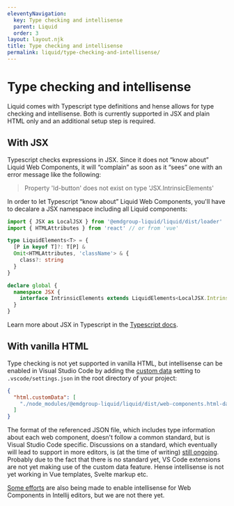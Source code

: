 ```yaml
---
eleventyNavigation:
  key: Type checking and intellisense
  parent: Liquid
  order: 3
layout: layout.njk
title: Type checking and intellisense
permalink: liquid/type-checking-and-intellisense/
---
```


# Type checking and intellisense

Liquid comes with Typescript type definitions and hense allows for type checking and intellisense. Both is currently supported in JSX and plain HTML only and an additional setup step is required.

## With JSX

Typescript checks expressions in JSX. Since it does not “know about” Liquid Web Components, it will “complain” as soon as it “sees” one with an error message like the following:

> Property 'ld-button' does not exist on type 'JSX.IntrinsicElements'

In order to let Typescript “know about” Liquid Web Components, you'll have to decalare a JSX namespace including all Liquid components:

```ts
import { JSX as LocalJSX } from '@emdgroup-liquid/liquid/dist/loader'
import { HTMLAttributes } from 'react' // or from 'vue'

type LiquidElements<T> = {
  [P in keyof T]?: T[P] &
  Omit<HTMLAttributes, 'className'> & {
    class?: string
  }
}

declare global {
  namespace JSX {
    interface IntrinsicElements extends LiquidElements<LocalJSX.IntrinsicElements> {}
  }
}
```

Learn more about JSX in Typescript in the [Typescript docs](https://www.typescriptlang.org/docs/handbook/jsx.html#type-checking).

## With vanilla HTML

Type checking is not yet supported in vanilla HTML, but intellisense can be enabled in Visual Studio Code by adding the [custom data](https://code.visualstudio.com/api/extension-guides/custom-data-extension) setting to `.vscode/settings.json` in the root directory of your project:

```json
{
  "html.customData": [
    "./node_modules/@emdgroup-liquid/liquid/dist/web-components.html-data.json"
  ]
}
```

The format of the referenced JSON file, which includes type information about each web component, doesn't follow a common standard, but is Visual Studio Code specific. Discussions on a standard, which eventually will lead to support in more editors, is (at the time of writing) [still ongoing](https://github.com/WICG/webcomponents/issues/776). Probably due to the fact that there is no standard yet, VS Code extensions are not yet making use of the custom data feature. Hense intellisense is not yet working in Vue templates, Svelte markup etc.

[Some efforts](https://youtrack.jetbrains.com/issue/WEB-39620) are also being made to enable intellisense for Web Components in Intellij editors, but we are not there yet.

<docs-page-nav prev-href="/liquid/css-vs-web-components/" next-title="Server-side rendering" next-href="/liquid/server-side-rendering/"></docs-page-nav>